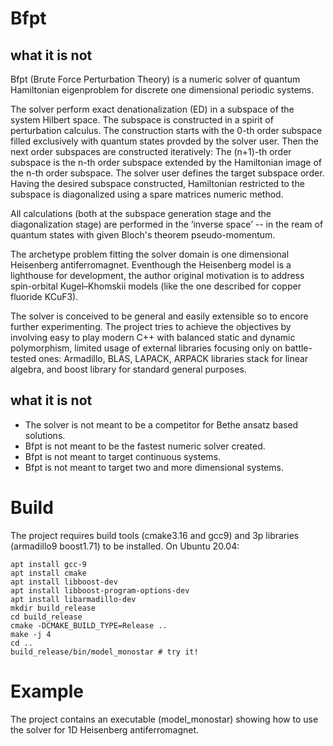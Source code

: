 # Bfpt

## what it is not
Bfpt (Brute Force Perturbation Theory) is a numeric solver of quantum Hamiltonian eigenproblem for discrete one dimensional periodic systems.

The solver perform exact denationalization (ED) in a subspace of the system Hilbert space. The subspace is constructed in a spirit of perturbation calculus. The construction starts with the 0-th order subspace filled exclusively with quantum states provded by the solver user. Then the next order subspaces are constructed iteratively: The (n+1)-th order subspace is the n-th order subspace extended by the Hamiltonian image of the n-th order subspace. The solver user defines the target subspace order. Having the desired subspace constructed, Hamiltonian restricted to the subspace is diagonalized using a spare matrices numeric method.

All calculations (both at the subspace generation stage and the diagonalization stage) are performed in the ‘inverse space’ -- in the ream of quantum states with given Bloch's theorem pseudo-momentum.

The archetype problem fitting the solver domain is one dimensional Heisenberg antiferromagnet. Eventhough the Heisenberg model is a lighthouse for development, the author original motivation is to address spin-orbital Kugel–Khomskii models (like the one described for copper fluoride KCuF3).

The solver is conceived to be general and easily extensible so to encore further experimenting. The project tries to achieve the objectives by involving easy to play modern C++ with balanced static and dynamic polymorphism, limited usage of external libraries focusing only on battle-tested ones:  Armadillo, BLAS, LAPACK, ARPACK libraries stack for linear algebra, and boost library for standard general purposes.

## what it is not

- The solver is not meant to be a competitor for Bethe ansatz based solutions.
- Bfpt is not meant to be the fastest numeric solver created.
- Bfpt is not meant to target continuous systems.
- Bfpt is not meant to target  two and more dimensional systems.

# Build

The project requires build tools (cmake3.16 and gcc9) and 3p libraries (armadillo9 boost1.71) to be installed. On Ubuntu 20.04:

```
apt install gcc-9
apt install cmake
apt install libboost-dev
apt install libboost-program-options-dev
apt install libarmadillo-dev
mkdir build_release
cd build_release
cmake -DCMAKE_BUILD_TYPE=Release ..
make -j 4
cd ..
build_release/bin/model_monostar # try it!
```

# Example

The project contains an executable (model_monostar) showing how to use the solver for 1D Heisenberg antiferromagnet.
